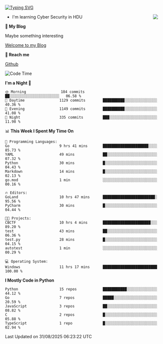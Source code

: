 [![Typing SVG](https://readme-typing-svg.herokuapp.com?font=Fira+Code&pause=1000&random=false&width=450&height=60&lines=Hello+%F0%9F%91%8B%F0%9F%8F%BB;I'm+JBNRZ)](https://git.io/typing-svg)

<a href="#">
  <img align="right" src="https://github-readme-stats.vercel.app/api?username=JBNRZ&show_icons=true&bg_color=15,f2f7fd,E0EAFC" />
</a>

- I'm learning Cyber Security in HDU

 **🌱 My Blog**

Maybe something interesting

[Welcome to my Blog](https://jbnrz.com.cn/)

 **💬 Reach me** 

[Github](https://github.com/JBNRZ)


<!--START_SECTION:waka-->
![Code Time](http://img.shields.io/badge/Code%20Time-1%2C388%20hrs%2049%20mins-blue)

**I'm a Night 🦉** 

```text
🌞 Morning                184 commits         ██░░░░░░░░░░░░░░░░░░░░░░░   06.58 % 
🌆 Daytime                1129 commits        ██████████░░░░░░░░░░░░░░░   40.36 % 
🌃 Evening                1149 commits        ██████████░░░░░░░░░░░░░░░   41.08 % 
🌙 Night                  335 commits         ███░░░░░░░░░░░░░░░░░░░░░░   11.98 % 
```


📊 **This Week I Spent My Time On** 

```text
💬 Programming Languages: 
Go                       9 hrs 41 mins       █████████████████████░░░░   85.73 % 
YAML                     49 mins             ██░░░░░░░░░░░░░░░░░░░░░░░   07.32 % 
Python                   30 mins             █░░░░░░░░░░░░░░░░░░░░░░░░   04.43 % 
Markdown                 14 mins             █░░░░░░░░░░░░░░░░░░░░░░░░   02.13 % 
go.mod                   1 min               ░░░░░░░░░░░░░░░░░░░░░░░░░   00.16 % 

🔥 Editors: 
GoLand                   10 hrs 47 mins      ████████████████████████░   95.56 % 
PyCharm                  30 mins             █░░░░░░░░░░░░░░░░░░░░░░░░   04.44 % 

🐱‍💻 Projects: 
CBCTF                    10 hrs 4 mins       ██████████████████████░░░   89.20 % 
test                     43 mins             ██░░░░░░░░░░░░░░░░░░░░░░░   06.36 % 
test.py                  28 mins             █░░░░░░░░░░░░░░░░░░░░░░░░   04.15 % 
autotest                 1 min               ░░░░░░░░░░░░░░░░░░░░░░░░░   00.29 % 

💻 Operating System: 
Windows                  11 hrs 17 mins      █████████████████████████   100.00 % 
```

**I Mostly Code in Python** 

```text
Python                   15 repos            ███████████░░░░░░░░░░░░░░   44.12 % 
Go                       7 repos             █████░░░░░░░░░░░░░░░░░░░░   20.59 % 
JavaScript               3 repos             ██░░░░░░░░░░░░░░░░░░░░░░░   08.82 % 
C                        2 repos             █░░░░░░░░░░░░░░░░░░░░░░░░   05.88 % 
TypeScript               1 repo              █░░░░░░░░░░░░░░░░░░░░░░░░   02.94 % 
```




 Last Updated on 31/08/2025 06:23:22 UTC
<!--END_SECTION:waka-->

